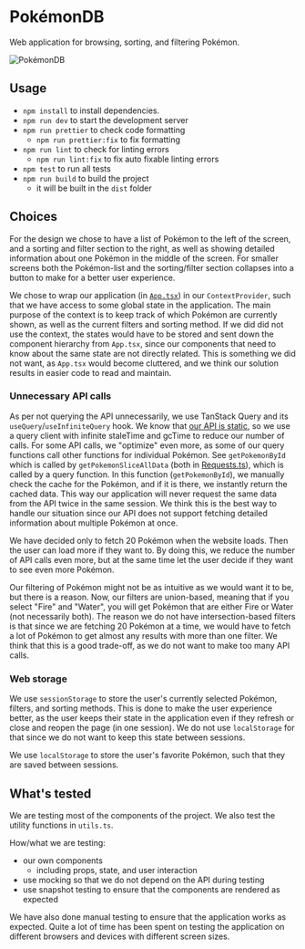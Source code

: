 # PokémonDB

Web application for browsing, sorting, and filtering Pokémon.

![PokémonDB](https://i.imgur.com/5qnG6Ln.png)

## Usage

-   `npm install` to install dependencies.
-   `npm run dev` to start the development server
-   `npm run prettier` to check code formatting
    -   `npm run prettier:fix` to fix formatting
-   `npm run lint` to check for linting errors
    -   `npm run lint:fix` to fix auto fixable linting errors
-   `npm test` to run all tests
-   `npm run build` to build the project
    -   it will be built in the `dist` folder

## Choices

For the design we chose to have a list of Pokémon to the left of the screen, and a sorting and filter section to the right, as well as showing detailed information about one Pokémon in the middle of the screen. For smaller screens both the Pokémon-list and the sorting/filter section collapses into a button to make for a better user experience.

We chose to wrap our application (in [`App.tsx`](./src/App.tsx)) in our `ContextProvider`, such that we have access to some global state in the application. The main purpose of the context is to keep track of which Pokémon are currently shown, as well as the current filters and sorting method. If we did did not use the context, the states would have to be stored and sent down the component hierarchy from `App.tsx`, since our components that need to know about the same state are not directly related. This is something we did not want, as `App.tsx` would become cluttered, and we think our solution results in easier code to read and maintain.

### Unnecessary API calls

As per not querying the API unnecessarily, we use TanStack Query and its `useQuery`/`useInfiniteQuery` hook. We know that [our API is static](https://pokeapi.co/docs/v2#info), so we use a query client with infinite staleTime and gcTime to reduce our number of calls. For some API calls, we "optimize" even more, as some of our query functions call other functions for individual Pokémon. See `getPokemonById` which is called by `getPokemonSliceAllData` (both in [Requests.ts](./src/api/Requests.ts)), which is called by a query function. In this function (`getPokemonById`), we manually check the cache for the Pokémon, and if it is there, we instantly return the cached data. This way our application will never request the same data from the API twice in the same session. We think this is the best way to handle our situation since our API does not support fetching detailed information about multiple Pokémon at once.

We have decided only to fetch 20 Pokémon when the website loads. Then the user can load more if they want to. By doing this, we reduce the number of API calls even more, but at the same time let the user decide if they want to see even more Pokémon.

Our filtering of Pokémon might not be as intuitive as we would want it to be, but there is a reason. Now, our filters are union-based, meaning that if you select "Fire" and "Water", you will get Pokémon that are either Fire or Water (not necessarily both). The reason we do not have intersection-based filters is that since we are fetching 20 Pokémon at a time, we would have to fetch a lot of Pokémon to get almost any results with more than one filter. We think that this is a good trade-off, as we do not want to make too many API calls.

### Web storage

We use `sessionStorage` to store the user's currently selected Pokémon, filters, and sorting methods. This is done to make the user experience better, as the user keeps their state in the application even if they refresh or close and reopen the page (in one session). We do not use `localStorage` for that since we do not want to keep this state between sessions.

We use `localStorage` to store the user's favorite Pokémon, such that they are saved between sessions.

## What's tested

We are testing most of the components of the project. We also test the utility functions in `utils.ts`.

How/what we are testing:

-   our own components
    -   including props, state, and user interaction
-   use mocking so that we do not depend on the API during testing
-   use snapshot testing to ensure that the components are rendered as expected

We have also done manual testing to ensure that the application works as expected. Quite a lot of time has been spent on testing the application on different browsers and devices with different screen sizes.
